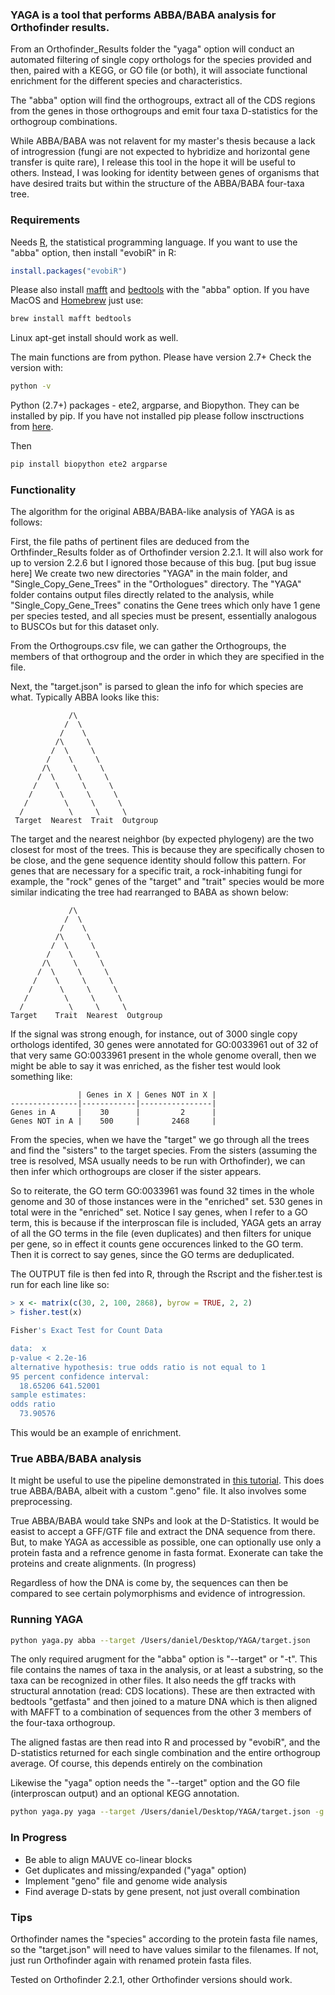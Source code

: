 

### YAGA is a tool that performs ABBA/BABA analysis for Orthofinder results. ###

From an Orthofinder_Results folder the "yaga" option will conduct an automated filtering of single copy orthologs for the species provided and then, paired with a KEGG, or GO file (or both), it will associate functional enrichment for the different species and characteristics. 

The "abba" option will find the orthogroups, extract all of the CDS regions from the genes in those orthogroups and emit four taxa D-statistics for the orthogroup combinations. 

While ABBA/BABA was not relavent for my master's thesis because a lack of introgression (fungi are not expected to hybridize and horizontal gene transfer is quite rare), I release this tool in the hope it will be useful to others. Instead, I was looking for identity between genes of organisms that have desired traits but within the structure of the ABBA/BABA four-taxa tree. 

### Requirements ###

Needs [R](http://archive.linux.duke.edu/cran/), the statistical programming language. If you want to use the "abba" option, then install "evobiR" in R:

```r
install.packages("evobiR")
```

Please also install [mafft](https://mafft.cbrc.jp/alignment/software/source.html) and [bedtools](https://bedtools.readthedocs.io/en/latest/content/installation.html) with the "abba" option. If you have MacOS and [Homebrew](https://brew.sh/) just use:

```bash
brew install mafft bedtools
```
Linux apt-get install should work as well.

The main functions are from python. Please have version 2.7+ 
Check the version with:

```bash
python -v
```
Python (2.7+) packages - ete2, argparse, and Biopython. They can be installed by pip. If you have not installed pip please follow insctructions from [here](https://www.makeuseof.com/tag/install-pip-for-python/). 

Then 
```bash
pip install biopython ete2 argparse
```

### Functionality ###

The algorithm for the original ABBA/BABA-like analysis of YAGA is as follows:

First, the file paths of pertinent files are deduced from the Orthfinder_Results folder as of Orthofinder version 2.2.1. It will also work for up to version 2.2.6 but I ignored those because of this bug. [put bug issue here] We create two new directories "YAGA" in the main folder, and "Single_Copy_Gene_Trees" in the "Orthologues" directory. The "YAGA" folder contains output files directly related to the analysis, while "Single_Copy_Gene_Trees" conatins the Gene trees which only have 1 gene per species tested, and all species must be present, essentially analogous to BUSCOs but for this dataset only. 

From the Orthogroups.csv file, we can gather the Orthogroups, the members of that orthogroup and the order in which they are specified in the file. 

Next, the "target.json" is parsed to glean the info for which species are what. Typically ABBA looks like this:

                 /\
                /  \
               /    \
              /\     \
             /  \     \
            /    \     \
           /\     \     \
          /  \     \     \
         /    \     \     \
        /      \     \     \
       /        \     \     \
      /          \     \     \
     Target  Nearest  Trait  Outgroup

The target and the nearest neighbor (by expected phylogeny) are the two closest for most of the trees. This is because they are specifically chosen to be close, and the gene sequence identity should follow this pattern. For genes that are necessary for a specific trait, a rock-inhabiting fungi for example, the "rock" genes of the "target" and "trait" species would be more similar indicating the tree had rearranged to BABA as shown below:

                 /\
                /  \
               /    \
              /\     \
             /  \     \
            /    \     \
           /\     \     \
          /  \     \     \
         /    \     \     \
        /      \     \     \
       /        \     \     \
      /          \     \     \
    Target    Trait  Nearest  Outgroup

If the signal was strong enough, for instance, out of 3000 single copy orthologs identifed, 30 genes were annotated for GO:0033961 out of 32 of that very same GO:0033961 present in the whole genome overall, then we might be able to say it was enriched, as the fisher test would look something like:

                   | Genes in X | Genes NOT in X |
    ---------------|------------|----------------|
    Genes in A     |    30      |         2      |
    Genes NOT in A |    500     |       2468     |

From the species, when we have the "target" we go through all the trees and find the "sisters" to the target species. From the sisters (assuming the tree is resolved, MSA usually needs to be run with Orthofinder), we can then infer which orthogroups are closer if the sister appears. 

So to reiterate, the GO term GO:0033961 was found 32 times in the whole genome and 30 of those instances were in the "enriched" set. 530 genes in total were in the "enriched" set. Notice I say genes, when I refer to a GO term, this is because if the interproscan file is included, YAGA gets an array of all the GO terms in the file (even duplicates) and then filters for unique per gene, so in effect it counts gene occurences linked to the GO term. Then it is correct to say genes, since the GO terms are deduplicated. 

The OUTPUT file is then fed into R, through the Rscript and the fisher.test is run for each line like so:

```R
> x <- matrix(c(30, 2, 100, 2868), byrow = TRUE, 2, 2)
> fisher.test(x)

Fisher's Exact Test for Count Data

data:  x
p-value < 2.2e-16
alternative hypothesis: true odds ratio is not equal to 1
95 percent confidence interval:
  18.65206 641.52001
sample estimates:
odds ratio 
  73.90576
```

This would be an example of enrichment.


### True ABBA/BABA analysis ###

It might be useful to use the pipeline demonstrated in [this tutorial](http://evomics.org/learning/population-and-speciation-genomics/2018-population-and-speciation-genomics/abba-baba-statistics/). This does true ABBA/BABA, albeit with a custom ".geno" file. It also involves some preprocessing.

True ABBA/BABA would take SNPs and look at the D-Statistics. It would be easist to accept a GFF/GTF file and extract the DNA sequence from there. But, to make YAGA as accessible as possible, one can optionally use only a protein fasta and a refrence genome in fasta format. Exonerate can take the proteins and create alignments. (In progress)

Regardless of how the DNA is come by, the sequences can then be compared to see certain polymorphisms and evidence of introgression. 


### Running YAGA ###

```bash
python yaga.py abba --target /Users/daniel/Desktop/YAGA/target.json
```

The only required arugment for the "abba" option is "--target" or "-t". This file contains the names of taxa in the analysis, or at least a substring, so the taxa can be recognized in other files. It also needs the gff tracks with structural annotation (read: CDS locations). These are then extracted with bedtools "getfasta" and then joined to a mature DNA which is then aligned with MAFFT to a combination of sequences from the other 3 members of the four-taxa orthogroup. 

The aligned fastas are then read into R and processed by "evobiR", and the D-statistics returned for each single combination and the entire orthogroup average. Of course, this depends entirely on the combination 

Likewise the "yaga" option needs the "--target" option and the GO file (interproscan output) and an optional KEGG annotation. 

```bash
python yaga.py yaga --target /Users/daniel/Desktop/YAGA/target.json -g /Users/daniel/Desktop/protein_fasta.csv -k /Users/daniel/Desktop/kegg.csv
```

### In Progress ###

* Be able to align MAUVE co-linear blocks
* Get duplicates and missing/expanded ("yaga" option)
* Implement "geno" file and genome wide analysis
* Find average D-stats by gene present, not just overall combination

### Tips ###

Orthofinder names the "species" according to the protein fasta file names, so the "target.json" will need to have values similar to the filenames. If not, just run Orthofinder again with renamed protein fasta files. 

Tested on Orthofinder 2.2.1, other Orthofinder versions should work.




